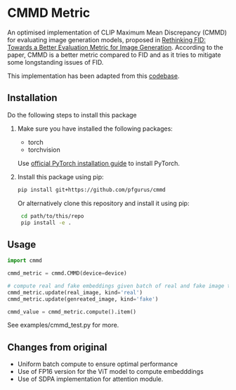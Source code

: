 # CMMD Metric
An optimised implementation of CLIP Maximum Mean Discrepancy (CMMD) for evaluating image generation models, proposed in [Rethinking FID: Towards a Better Evaluation Metric for Image Generation](https://arxiv.org/abs/2401.09603). 
According to the paper, CMMD is a better metric compared to FID and as it tries to mitigate some longstanding issues of FID.

This implementation has been adapted from this [codebase](https://github.com/sayakpaul/cmmd-pytorch).

## Installation

Do the following steps to install this package

1. Make sure you have installed the following packages:
   - torch
   - torchvision
   
   Use [official PyTorch installation guide](https://pytorch.org/get-started/locally/) to install PyTorch.

2. Install this package using pip:
   ```bash
   pip install git+https://github.com/pfgurus/cmmd
   ```

   Or alternatively 
   clone this repository and install it using pip:
   ```bash
    cd path/to/this/repo
    pip install -e .
    ```

## Usage
```python
import cmmd

cmmd_metric = cmmd.CMMD(device=device)

# compute real and fake embeddings given batch of real and fake image tensors
cmmd_metric.update(real_image, kind='real')
cmmd_metric.update(genreated_image, kind='fake')

cmmd_value = cmmd_metric.compute().item()
```

See examples/cmmd_test.py for more.

## Changes from original
- Uniform batch compute to ensure optimal performance
- Use of FP16 version for the ViT model to compute embedddings
- Use of SDPA implementation for attention module.

